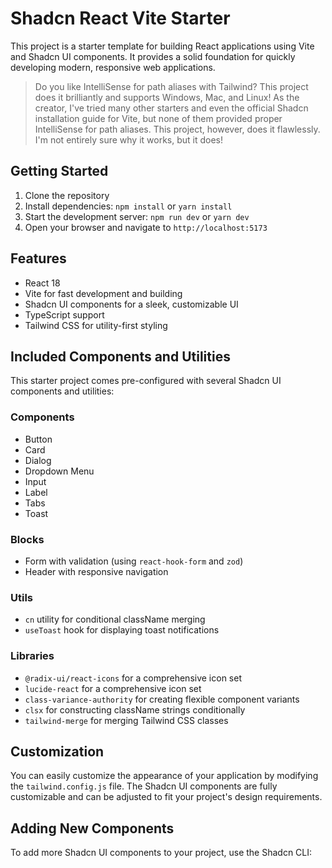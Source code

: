 # Shadcn React Vite Starter

This project is a starter template for building React applications using Vite and Shadcn UI components. It provides a solid foundation for quickly developing modern, responsive web applications.


> Do you like IntelliSense for path aliases with Tailwind? This project does it brilliantly and supports Windows, Mac, and Linux! As the creator, I've tried many other starters and even the official Shadcn installation guide for Vite, but none of them provided proper IntelliSense for path aliases. This project, however, does it flawlessly. I'm not entirely sure why it works, but it does!



## Getting Started

1. Clone the repository
2. Install dependencies: `npm install` or `yarn install`
3. Start the development server: `npm run dev` or `yarn dev`
4. Open your browser and navigate to `http://localhost:5173`

## Features

- React 18
- Vite for fast development and building
- Shadcn UI components for a sleek, customizable UI
- TypeScript support
- Tailwind CSS for utility-first styling

## Included Components and Utilities

This starter project comes pre-configured with several Shadcn UI components and utilities:

### Components
- Button
- Card
- Dialog
- Dropdown Menu
- Input
- Label
- Tabs
- Toast

### Blocks
- Form with validation (using `react-hook-form` and `zod`)
- Header with responsive navigation

### Utils
- `cn` utility for conditional className merging
- `useToast` hook for displaying toast notifications

### Libraries
- `@radix-ui/react-icons` for a comprehensive icon set
- `lucide-react` for a comprehensive icon set
- `class-variance-authority` for creating flexible component variants
- `clsx` for constructing className strings conditionally
- `tailwind-merge` for merging Tailwind CSS classes

## Customization

You can easily customize the appearance of your application by modifying the `tailwind.config.js` file. The Shadcn UI components are fully customizable and can be adjusted to fit your project's design requirements.

## Adding New Components

To add more Shadcn UI components to your project, use the Shadcn CLI:
